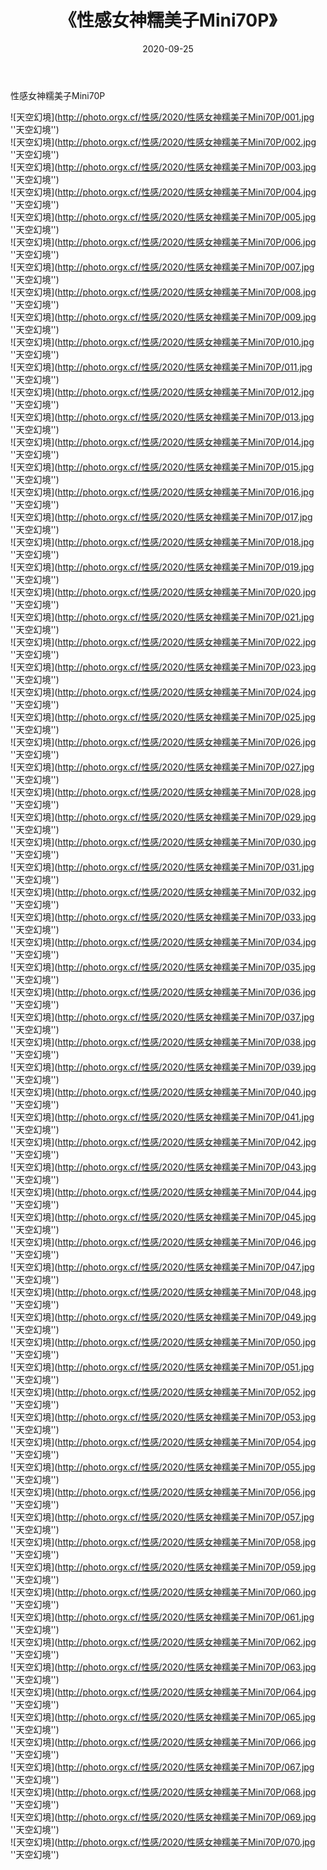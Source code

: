 ﻿---
layout: post
title:  《性感女神糯美子Mini70P》
date:   2020-09-25
img: http://photo.orgx.cf/性感/2020/性感女神糯美子Mini70P/000.jpg
categories: [美女, 性感, 泳衣]
---

性感女神糯美子Mini70P



![天空幻境](http://photo.orgx.cf/性感/2020/性感女神糯美子Mini70P/001.jpg ''天空幻境'') <br>
![天空幻境](http://photo.orgx.cf/性感/2020/性感女神糯美子Mini70P/002.jpg ''天空幻境'') <br>
![天空幻境](http://photo.orgx.cf/性感/2020/性感女神糯美子Mini70P/003.jpg ''天空幻境'') <br>
![天空幻境](http://photo.orgx.cf/性感/2020/性感女神糯美子Mini70P/004.jpg ''天空幻境'') <br>
![天空幻境](http://photo.orgx.cf/性感/2020/性感女神糯美子Mini70P/005.jpg ''天空幻境'') <br>
![天空幻境](http://photo.orgx.cf/性感/2020/性感女神糯美子Mini70P/006.jpg ''天空幻境'') <br>
![天空幻境](http://photo.orgx.cf/性感/2020/性感女神糯美子Mini70P/007.jpg ''天空幻境'') <br>
![天空幻境](http://photo.orgx.cf/性感/2020/性感女神糯美子Mini70P/008.jpg ''天空幻境'') <br>
![天空幻境](http://photo.orgx.cf/性感/2020/性感女神糯美子Mini70P/009.jpg ''天空幻境'') <br>
![天空幻境](http://photo.orgx.cf/性感/2020/性感女神糯美子Mini70P/010.jpg ''天空幻境'') <br>
![天空幻境](http://photo.orgx.cf/性感/2020/性感女神糯美子Mini70P/011.jpg ''天空幻境'') <br>
![天空幻境](http://photo.orgx.cf/性感/2020/性感女神糯美子Mini70P/012.jpg ''天空幻境'') <br>
![天空幻境](http://photo.orgx.cf/性感/2020/性感女神糯美子Mini70P/013.jpg ''天空幻境'') <br>
![天空幻境](http://photo.orgx.cf/性感/2020/性感女神糯美子Mini70P/014.jpg ''天空幻境'') <br>
![天空幻境](http://photo.orgx.cf/性感/2020/性感女神糯美子Mini70P/015.jpg ''天空幻境'') <br>
![天空幻境](http://photo.orgx.cf/性感/2020/性感女神糯美子Mini70P/016.jpg ''天空幻境'') <br>
![天空幻境](http://photo.orgx.cf/性感/2020/性感女神糯美子Mini70P/017.jpg ''天空幻境'') <br>
![天空幻境](http://photo.orgx.cf/性感/2020/性感女神糯美子Mini70P/018.jpg ''天空幻境'') <br>
![天空幻境](http://photo.orgx.cf/性感/2020/性感女神糯美子Mini70P/019.jpg ''天空幻境'') <br>
![天空幻境](http://photo.orgx.cf/性感/2020/性感女神糯美子Mini70P/020.jpg ''天空幻境'') <br>
![天空幻境](http://photo.orgx.cf/性感/2020/性感女神糯美子Mini70P/021.jpg ''天空幻境'') <br>
![天空幻境](http://photo.orgx.cf/性感/2020/性感女神糯美子Mini70P/022.jpg ''天空幻境'') <br>
![天空幻境](http://photo.orgx.cf/性感/2020/性感女神糯美子Mini70P/023.jpg ''天空幻境'') <br>
![天空幻境](http://photo.orgx.cf/性感/2020/性感女神糯美子Mini70P/024.jpg ''天空幻境'') <br>
![天空幻境](http://photo.orgx.cf/性感/2020/性感女神糯美子Mini70P/025.jpg ''天空幻境'') <br>
![天空幻境](http://photo.orgx.cf/性感/2020/性感女神糯美子Mini70P/026.jpg ''天空幻境'') <br>
![天空幻境](http://photo.orgx.cf/性感/2020/性感女神糯美子Mini70P/027.jpg ''天空幻境'') <br>
![天空幻境](http://photo.orgx.cf/性感/2020/性感女神糯美子Mini70P/028.jpg ''天空幻境'') <br>
![天空幻境](http://photo.orgx.cf/性感/2020/性感女神糯美子Mini70P/029.jpg ''天空幻境'') <br>
![天空幻境](http://photo.orgx.cf/性感/2020/性感女神糯美子Mini70P/030.jpg ''天空幻境'') <br>
![天空幻境](http://photo.orgx.cf/性感/2020/性感女神糯美子Mini70P/031.jpg ''天空幻境'') <br>
![天空幻境](http://photo.orgx.cf/性感/2020/性感女神糯美子Mini70P/032.jpg ''天空幻境'') <br>
![天空幻境](http://photo.orgx.cf/性感/2020/性感女神糯美子Mini70P/033.jpg ''天空幻境'') <br>
![天空幻境](http://photo.orgx.cf/性感/2020/性感女神糯美子Mini70P/034.jpg ''天空幻境'') <br>
![天空幻境](http://photo.orgx.cf/性感/2020/性感女神糯美子Mini70P/035.jpg ''天空幻境'') <br>
![天空幻境](http://photo.orgx.cf/性感/2020/性感女神糯美子Mini70P/036.jpg ''天空幻境'') <br>
![天空幻境](http://photo.orgx.cf/性感/2020/性感女神糯美子Mini70P/037.jpg ''天空幻境'') <br>
![天空幻境](http://photo.orgx.cf/性感/2020/性感女神糯美子Mini70P/038.jpg ''天空幻境'') <br>
![天空幻境](http://photo.orgx.cf/性感/2020/性感女神糯美子Mini70P/039.jpg ''天空幻境'') <br>
![天空幻境](http://photo.orgx.cf/性感/2020/性感女神糯美子Mini70P/040.jpg ''天空幻境'') <br>
![天空幻境](http://photo.orgx.cf/性感/2020/性感女神糯美子Mini70P/041.jpg ''天空幻境'') <br>
![天空幻境](http://photo.orgx.cf/性感/2020/性感女神糯美子Mini70P/042.jpg ''天空幻境'') <br>
![天空幻境](http://photo.orgx.cf/性感/2020/性感女神糯美子Mini70P/043.jpg ''天空幻境'') <br>
![天空幻境](http://photo.orgx.cf/性感/2020/性感女神糯美子Mini70P/044.jpg ''天空幻境'') <br>
![天空幻境](http://photo.orgx.cf/性感/2020/性感女神糯美子Mini70P/045.jpg ''天空幻境'') <br>
![天空幻境](http://photo.orgx.cf/性感/2020/性感女神糯美子Mini70P/046.jpg ''天空幻境'') <br>
![天空幻境](http://photo.orgx.cf/性感/2020/性感女神糯美子Mini70P/047.jpg ''天空幻境'') <br>
![天空幻境](http://photo.orgx.cf/性感/2020/性感女神糯美子Mini70P/048.jpg ''天空幻境'') <br>
![天空幻境](http://photo.orgx.cf/性感/2020/性感女神糯美子Mini70P/049.jpg ''天空幻境'') <br>
![天空幻境](http://photo.orgx.cf/性感/2020/性感女神糯美子Mini70P/050.jpg ''天空幻境'') <br>
![天空幻境](http://photo.orgx.cf/性感/2020/性感女神糯美子Mini70P/051.jpg ''天空幻境'') <br>
![天空幻境](http://photo.orgx.cf/性感/2020/性感女神糯美子Mini70P/052.jpg ''天空幻境'') <br>
![天空幻境](http://photo.orgx.cf/性感/2020/性感女神糯美子Mini70P/053.jpg ''天空幻境'') <br>
![天空幻境](http://photo.orgx.cf/性感/2020/性感女神糯美子Mini70P/054.jpg ''天空幻境'') <br>
![天空幻境](http://photo.orgx.cf/性感/2020/性感女神糯美子Mini70P/055.jpg ''天空幻境'') <br>
![天空幻境](http://photo.orgx.cf/性感/2020/性感女神糯美子Mini70P/056.jpg ''天空幻境'') <br>
![天空幻境](http://photo.orgx.cf/性感/2020/性感女神糯美子Mini70P/057.jpg ''天空幻境'') <br>
![天空幻境](http://photo.orgx.cf/性感/2020/性感女神糯美子Mini70P/058.jpg ''天空幻境'') <br>
![天空幻境](http://photo.orgx.cf/性感/2020/性感女神糯美子Mini70P/059.jpg ''天空幻境'') <br>
![天空幻境](http://photo.orgx.cf/性感/2020/性感女神糯美子Mini70P/060.jpg ''天空幻境'') <br>
![天空幻境](http://photo.orgx.cf/性感/2020/性感女神糯美子Mini70P/061.jpg ''天空幻境'') <br>
![天空幻境](http://photo.orgx.cf/性感/2020/性感女神糯美子Mini70P/062.jpg ''天空幻境'') <br>
![天空幻境](http://photo.orgx.cf/性感/2020/性感女神糯美子Mini70P/063.jpg ''天空幻境'') <br>
![天空幻境](http://photo.orgx.cf/性感/2020/性感女神糯美子Mini70P/064.jpg ''天空幻境'') <br>
![天空幻境](http://photo.orgx.cf/性感/2020/性感女神糯美子Mini70P/065.jpg ''天空幻境'') <br>
![天空幻境](http://photo.orgx.cf/性感/2020/性感女神糯美子Mini70P/066.jpg ''天空幻境'') <br>
![天空幻境](http://photo.orgx.cf/性感/2020/性感女神糯美子Mini70P/067.jpg ''天空幻境'') <br>
![天空幻境](http://photo.orgx.cf/性感/2020/性感女神糯美子Mini70P/068.jpg ''天空幻境'') <br>
![天空幻境](http://photo.orgx.cf/性感/2020/性感女神糯美子Mini70P/069.jpg ''天空幻境'') <br>
![天空幻境](http://photo.orgx.cf/性感/2020/性感女神糯美子Mini70P/070.jpg ''天空幻境'') <br>